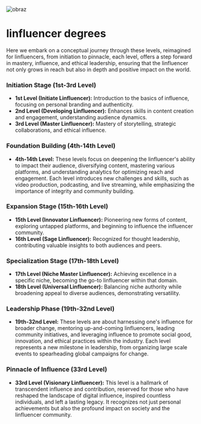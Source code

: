 
![obraz](https://github.com/tom-sapletta-com/linfluencer/assets/5669657/7290249a-7c41-41d6-a1bc-a2e58855e189)


# linfluencer degrees

Here we embark on a conceptual journey through these levels, reimagined for linfluencers, from initiation to pinnacle, each level, offers a step forward in mastery, influence, and ethical leadership, ensuring that the linfluencer not only grows in reach but also in depth and positive impact on the world.


### Initiation Stage (1st-3rd Level)

- **1st Level (Initiate Linfluencer):** Introduction to the basics of influence, focusing on personal branding and authenticity.
- **2nd Level (Developing Linfluencer):** Enhances skills in content creation and engagement, understanding audience dynamics.
- **3rd Level (Master Linfluencer):** Mastery of storytelling, strategic collaborations, and ethical influence.

### Foundation Building (4th-14th Level)

- **4th-14th Level:** These levels focus on deepening the linfluencer's ability to impact their audience, diversifying content, mastering various platforms, and understanding analytics for optimizing reach and engagement. Each level introduces new challenges and skills, such as video production, podcasting, and live streaming, while emphasizing the importance of integrity and community building.

### Expansion Stage (15th-16th Level)

- **15th Level (Innovator Linfluencer):** Pioneering new forms of content, exploring untapped platforms, and beginning to influence the influencer community.
- **16th Level (Sage Linfluencer):** Recognized for thought leadership, contributing valuable insights to both audiences and peers.

### Specialization Stage (17th-18th Level)

- **17th Level (Niche Master Linfluencer):** Achieving excellence in a specific niche, becoming the go-to linfluencer within that domain.
- **18th Level (Universal Linfluencer):** Balancing niche authority while broadening appeal to diverse audiences, demonstrating versatility.

### Leadership Phase (19th-32nd Level)

- **19th-32nd Level:** These levels are about harnessing one's influence for broader change, mentoring up-and-coming linfluencers, leading community initiatives, and leveraging influence to promote social good, innovation, and ethical practices within the industry. Each level represents a new milestone in leadership, from organizing large scale events to spearheading global campaigns for change.

### Pinnacle of Influence (33rd Level)

- **33rd Level (Visionary Linfluencer):** This level is a hallmark of transcendent influence and contribution, reserved for those who have reshaped the landscape of digital influence, inspired countless individuals, and left a lasting legacy. It recognizes not just personal achievements but also the profound impact on society and the linfluencer community. 

